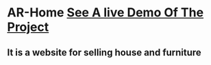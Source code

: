 # AR-Home  [See A live Demo Of The Project](https://ahmed-roshdy-1.github.io/AR-Home/)
## It is a website for selling house and furniture
